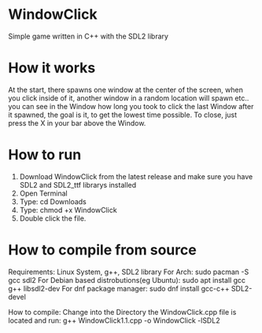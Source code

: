 # WindowClick
Simple game written in C++ with the SDL2 library

# How it works
At the start, there spawns one window at the center of the screen, when you click inside of it, another window in a random location will spawn etc..  you can see in the Window how long you took to click the last Window after it spawned, the goal is it, to get the lowest time possible. To close, just press the X in your bar above the Window.

# How to run
1. Download WindowClick from the latest release and make sure you have SDL2 and SDL2_ttf librarys installed
2. Open Terminal
3. Type: cd Downloads
4. Type: chmod +x WindowClick
5. Double click the file.

# How to compile from source
Requirements:
Linux System, g++, SDL2 library
For Arch: sudo pacman -S gcc sdl2
For Debian based distrobutions(eg Ubuntu): sudo apt install gcc g++ libsdl2-dev
For dnf package manager: sudo dnf install gcc-c++ SDL2-devel

How to compile:
Change into the Directory the WindowClick.cpp file is located and run: 
g++ WindowClick1.1.cpp -o WindowClick -lSDL2

